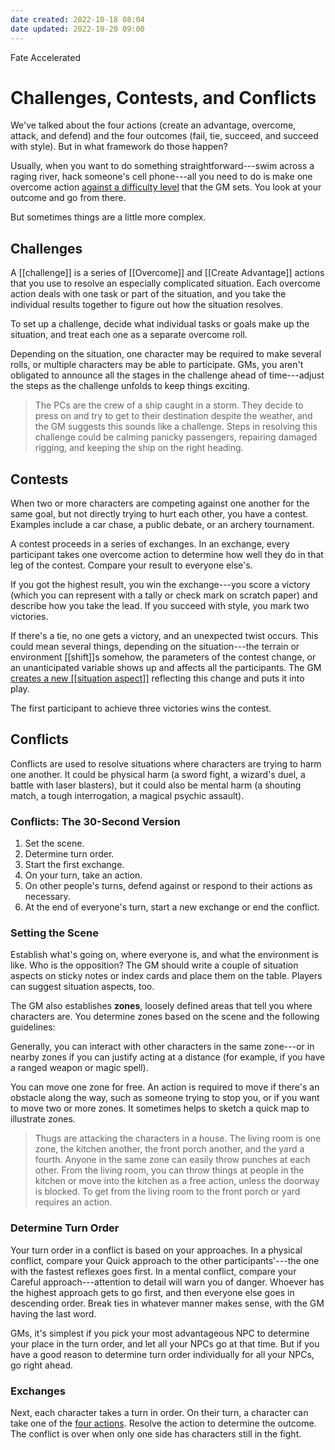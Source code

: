 ```yaml
---
date created: 2022-10-18 08:04
date updated: 2022-10-20 09:00
---
```


Fate Accelerated

# Challenges, Contests, and Conflicts

We've talked about the four actions (create an advantage, overcome, attack, and defend) and the four outcomes (fail, tie, succeed, and succeed with style). But in what framework do those happen?

Usually, when you want to do something straightforward---swim across a raging river, hack someone's cell phone---all you need to do is make one overcome action [against a difficulty level](../being-gamemaster/index.html "Being the Gamemaster") that the GM sets. You look at your outcome and go from there.

But sometimes things are a little more complex.

## Challenges

A [[challenge]] is a series of [[Overcome]] and [[Create Advantage]] actions that you use to resolve an especially complicated situation. Each overcome action deals with one task or part of the situation, and you take the individual results together to figure out how the situation resolves.

To set up a challenge, decide what individual tasks or goals make up the situation, and treat each one as a separate overcome roll.

Depending on the situation, one character may be required to make several rolls, or multiple characters may be able to participate. GMs, you aren't obligated to announce all the stages in the challenge ahead of time---adjust the steps as the challenge unfolds to keep things exciting.

> The PCs are the crew of a ship caught in a storm. They decide to press
> on and try to get to their destination despite the weather, and the GM
> suggests this sounds like a challenge. Steps in resolving this
> challenge could be calming panicky passengers, repairing damaged
> rigging, and keeping the ship on the right heading.

## Contests

When two or more characters are competing against one another for the same goal, but not directly trying to hurt each other, you have a contest. Examples include a car chase, a public debate, or an archery tournament.

A contest proceeds in a series of exchanges. In an exchange, every participant takes one overcome action to determine how well they do in that leg of the contest. Compare your result to everyone else's.

If you got the highest result, you win the exchange---you score a victory (which you can represent with a tally or check mark on scratch paper) and describe how you take the lead. If you succeed with style, you mark two victories.

If there's a tie, no one gets a victory, and an unexpected twist occurs. This could mean several things, depending on the situation---the terrain or environment [[shift]]s somehow, the parameters of the contest change, or an unanticipated variable shows up and affects all the participants. The GM [creates a new [[situation aspect]]](../aspects-fate-points/index.html "Aspects & Fate Points") reflecting this change and puts it into play.

The first participant to achieve three victories wins the contest.

## Conflicts

Conflicts are used to resolve situations where characters are trying to harm one another. It could be physical harm (a sword fight, a wizard's duel, a battle with laser blasters), but it could also be mental harm (a shouting match, a tough interrogation, a magical psychic assault).

### Conflicts: The 30-Second Version

1. Set the scene.
2. Determine turn order.
3. Start the first exchange.
4. On your turn, take an action.
5. On other people's turns, defend against or respond to their actions as necessary.
6. At the end of everyone's turn, start a new exchange or end the conflict.

### Setting the Scene

Establish what's going on, where everyone is, and what the environment is like. Who is the opposition? The GM should write a couple of situation aspects on sticky notes or index cards and place them on the table. Players can suggest situation aspects, too.

The GM also establishes **zones**, loosely defined areas that tell you where characters are. You determine zones based on the scene and the following guidelines:

Generally, you can interact with other characters in the same zone---or in nearby zones if you can justify acting at a distance (for example, if you have a ranged weapon or magic spell).

You can move one zone for free. An action is required to move if there's an obstacle along the way, such as someone trying to stop you, or if you want to move two or more zones. It sometimes helps to sketch a quick map to illustrate zones.

> Thugs are attacking the characters in a house. The living room is one zone, the kitchen another, the front porch another, and the yard a fourth. Anyone in the same zone can easily throw punches at each other. From the living room, you can throw things at people in the kitchen or move into the kitchen as a free action, unless the doorway is blocked. To get from the living room to the front porch or yard requires an action.

### Determine Turn Order

Your turn order in a conflict is based on your approaches. In a physical conflict, compare your Quick approach to the other participants'---the one with the fastest reflexes goes first. In a mental conflict, compare your Careful approach---attention to detail will warn you of danger. Whoever has the highest approach gets to go first, and then everyone else goes in descending order. Break ties in whatever manner makes sense, with the GM having the last word.

GMs, it's simplest if you pick your most advantageous NPC to determine your place in the turn order, and let all your NPCs go at that time. But if you have a good reason to determine turn order individually for all your NPCs, go right ahead.

### Exchanges

Next, each character takes a turn in order. On their turn, a character can take one of the [four actions](../how-do-stuff-outcomes-actions-and-approaches/index.html "Outcomes, Actions, & Approaches"). Resolve the action to determine the outcome. The conflict is over when only one side has characters still in the fight.
